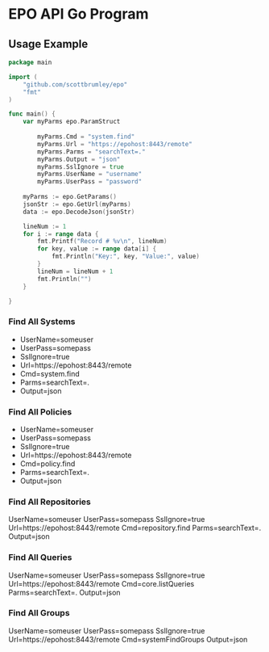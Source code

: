 # EPO API Go Program

## Usage Example
```Go
package main

import (
	"github.com/scottbrumley/epo"
	"fmt"
)

func main() {
	var myParms epo.ParamStruct
    	
    	myParms.Cmd = "system.find"
    	myParms.Url = "https://epohost:8443/remote"
    	myParms.Parms = "searchText=."
    	myParms.Output = "json"
    	myParms.SslIgnore = true
    	myParms.UserName = "username"
    	myParms.UserPass = "password"
	
	myParms := epo.GetParams()
	jsonStr := epo.GetUrl(myParms)
	data := epo.DecodeJson(jsonStr)

	lineNum := 1
	for i := range data {
		fmt.Printf("Record # %v\n", lineNum)
		for key, value := range data[i] {
			fmt.Println("Key:", key, "Value:", value)
		}
		lineNum = lineNum + 1
		fmt.Println("")
	}

}

```

### Find All Systems
* UserName=someuser 
* UserPass=somepass 
* SslIgnore=true 
* Url=https://epohost:8443/remote 
* Cmd=system.find 
* Parms=searchText=. 
* Output=json

### Find All Policies
* UserName=someuser 
* UserPass=somepass 
* SslIgnore=true 
* Url=https://epohost:8443/remote 
* Cmd=policy.find 
* Parms=searchText=. 
* Output=json

### Find All Repositories
UserName=someuser 
UserPass=somepass 
SslIgnore=true 
Url=https://epohost:8443/remote 
Cmd=repository.find 
Parms=searchText=. 
Output=json


### Find All Queries
UserName=someuser 
UserPass=somepass 
SslIgnore=true 
Url=https://epohost:8443/remote 
Cmd=core.listQueries
Parms=searchText=. 
Output=json

### Find All Groups
UserName=someuser 
UserPass=somepass 
SslIgnore=true 
Url=https://epohost:8443/remote 
Cmd=systemFindGroups
Output=json